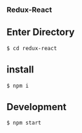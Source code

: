 
### Redux-React


## Enter Directory
```
$ cd redux-react 
```

## install
```
$ npm i 
```

## Development

```
$ npm start
```
